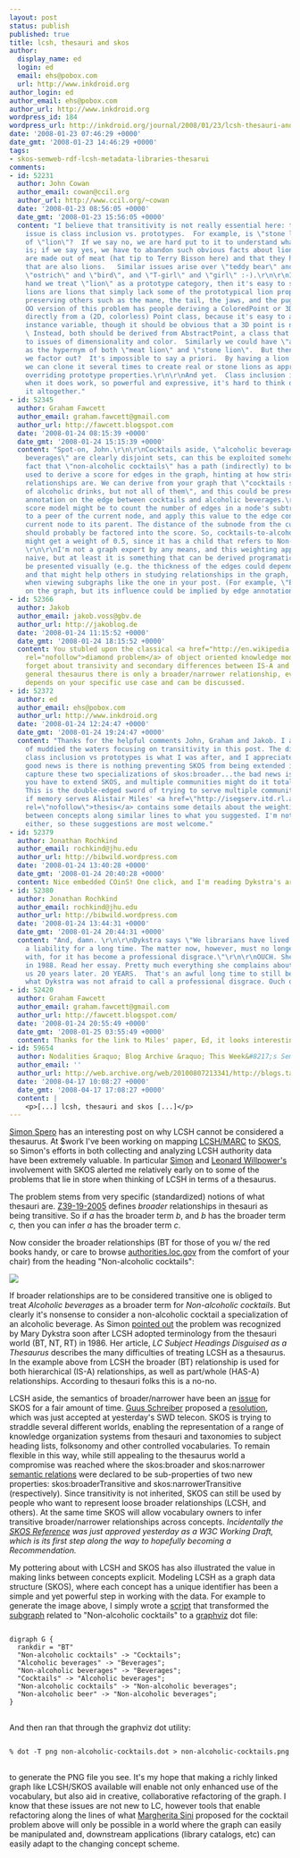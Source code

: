 ```yaml
---
layout: post
status: publish
published: true
title: lcsh, thesauri and skos
author:
  display_name: ed
  login: ed
  email: ehs@pobox.com
  url: http://www.inkdroid.org
author_login: ed
author_email: ehs@pobox.com
author_url: http://www.inkdroid.org
wordpress_id: 184
wordpress_url: http://inkdroid.org/journal/2008/01/23/lcsh-thesauri-and-skos/
date: '2008-01-23 07:46:29 +0000'
date_gmt: '2008-01-23 14:46:29 +0000'
tags:
- skos-semweb-rdf-lcsh-metadata-libraries-thesarui
comments:
- id: 52231
  author: John Cowan
  author_email: cowan@ccil.org
  author_url: http://www.ccil.org/~cowan
  date: '2008-01-23 08:56:05 +0000'
  date_gmt: '2008-01-23 15:56:05 +0000'
  content: "I believe that transitivity is not really essential here: the fundamental
    issue is class inclusion vs. prototypes.  For example, is \"stone lion\" a hyponym
    of \"lion\"?  If we say no, we are hard put to it to understand what the relationship
    is; if we say yes, we have to abandon such obvious facts about lions as that they
    are made out of meat (hat tip to Terry Bisson here) and that they have parents
    that are also lions.   Similar issues arise over \"teddy bear\" and \"bear\",
    \"ostrich\" and \"bird\", and \"T-girl\" and \"girl\" :-).\r\n\r\nIf on the other
    hand we treat \"lion\" as a prototype category, then it's easy to see that stone
    lions are lions that simply lack some of the prototypical lion properties while
    preserving others such as the mane, the tail, the jaws, and the pugnacious expression.\r\n\r\nThe
    OO version of this problem has people deriving a ColoredPoint or 3DPoint class
    directly from a (2D, colorless) Point class, because it's easy to add just one
    instance variable, though it should be obvious that a 3D point is not a 2D point.
    \ Instead, both should be derived from AbstractPoint, a class that is uncommitted
    to issues of dimensionality and color.  Similarly we could have \"abstract lion\"
    as the hypernym of both \"meat lion\" and \"stone lion\".  But then how much do
    we factor out?  It's impossible to say a priori.  By having a lion prototype object,
    we can clone it several times to create real or stone lions as appropriate by
    overriding prototype properties.\r\n\r\nAnd yet.  Class inclusion is so handy
    when it does work, so powerful and expressive, it's hard to think of abandoning
    it altogether."
- id: 52345
  author: Graham Fawcett
  author_email: graham.fawcett@gmail.com
  author_url: http://fawcett.blogspot.com
  date: '2008-01-24 08:15:39 +0000'
  date_gmt: '2008-01-24 15:15:39 +0000'
  content: "Spot-on, John.\r\n\r\nCocktails aside, \"alcoholic beverages\" and \"non-alcoholic
    beverages\" are clearly disjoint sets, can this be exploited somehow?\r\n\r\nThe
    fact that \"non-alcoholic cocktails\" has a path (indirectly) to both might be
    used to derive a score for edges in the graph, hinting at how strict the parental
    relationships are. We can derive from your graph that \"cocktails share many properties
    of alcoholic drinks, but not all of them\", and this could be presented as an
    annotation on the edge between cocktails and alcoholic beverages.\r\n\r\nA simple
    score model might be to count the number of edges in a node's subtree which link
    to a peer of the current node, and apply this value to the edge connecting the
    current node to its parent. The distance of the subnode from the current node
    should probably be factored into the score. So, cocktails-to-alcoholic beverages
    might get a weight of 0.5, since it has a child that refers to Non-alcoholic beverages.
    \r\n\r\nI'm not a graph expert by any means, and this weighting approach may be
    naive, but at least it is something that can be derived programatically, and can
    be presented visually (e.g. the thickness of the edges could depend on their scores),
    and that might help others in studying relationships in the graph, especially
    when viewing subgraphs like the one in your post. (For example, \"Beer\" isn't
    on the graph, but its influence could be implied by edge annotation.)"
- id: 52366
  author: Jakob
  author_email: jakob.voss@gbv.de
  author_url: http://jakoblog.de
  date: '2008-01-24 11:15:52 +0000'
  date_gmt: '2008-01-24 18:15:52 +0000'
  content: You stubled upon the classical <a href="http://en.wikipedia.org/wiki/Diamond_problem"
    rel="nofollow">diamond problem</a> of object oriented knowledge modelling. Just
    forget about transivity and secondary differences between IS-A and HAS-A. In a
    general thesaurus there is only a broader/narrower relationship, everything else
    depends on your specific use case and can be discussed.
- id: 52372
  author: ed
  author_email: ehs@pobox.com
  author_url: http://www.inkdroid.org
  date: '2008-01-24 12:24:47 +0000'
  date_gmt: '2008-01-24 19:24:47 +0000'
  content: "Thanks for the helpful comments John, Graham and Jakob. I agree, I kind
    of muddied the waters focusing on transitivity in this post. The distinction between
    class inclusion vs prototypes is what I was after, and I appreciate the clarification.\r\n\r\nThe
    good news is there is nothing preventing SKOS from being extended in a way to
    capture these two specializations of skos:broader...the bad news is that, well
    you have to extend SKOS, and multiple communities might do it totally differently.
    This is the double-edged sword of trying to serve multiple communities.\r\n\r\nGraham,
    if memory serves Alistair Miles' <a href=\"http://isegserv.itd.rl.ac.uk/retrieval/\"
    rel=\"nofollow\">thesis</a> contains some details about the weighting of links
    between concepts along similar lines to what you suggested. I'm not a graph expert
    either, so these suggestions are most welcome."
- id: 52379
  author: Jonathan Rochkind
  author_email: rochkind@jhu.edu
  author_url: http://bibwild.wordpress.com
  date: '2008-01-24 13:40:28 +0000'
  date_gmt: '2008-01-24 20:40:28 +0000'
  content: Nice embedded COinS! One click, and I'm reading Dykstra's article. SO COOL.
- id: 52380
  author: Jonathan Rochkind
  author_email: rochkind@jhu.edu
  author_url: http://bibwild.wordpress.com
  date: '2008-01-24 13:44:31 +0000'
  date_gmt: '2008-01-24 20:44:31 +0000'
  content: "And, damn. \r\n\r\nDykstra says \"We librarians have lived with LCSH as
    a liability for a long time. The matter now, however, must no longer be lived
    with, for it has become a professional disgrace.\"\r\n\r\nOUCH. She said that
    in 1988. Read her essay. Pretty much everything she complains about is still with
    us 20 years later. 20 YEARS.  That's an awful long time to still be living with
    what Dykstra was not afraid to call a professional disgrace. Ouch ouch ouch."
- id: 52420
  author: Graham Fawcett
  author_email: graham.fawcett@gmail.com
  author_url: http://fawcett.blogspot.com/
  date: '2008-01-24 20:55:49 +0000'
  date_gmt: '2008-01-25 03:55:49 +0000'
  content: Thanks for the link to Miles' paper, Ed, it looks interesting.
- id: 59654
  author: Nodalities &raquo; Blog Archive &raquo; This Week&#8217;s Semantic Web
  author_email: ''
  author_url: http://web.archive.org/web/20100807213341/http://blogs.talis.com:80/nodalities/2008/02/this_weeks_semantic_web_29.php
  date: '2008-04-17 10:08:27 +0000'
  date_gmt: '2008-04-17 17:08:27 +0000'
  content: |
    <p>[...] lcsh, thesauri and skos [...]</p>
---
```


<p><a href="http://www.ibiblio.org/fred2.0/wordpress/?p=20">Simon Spero</a> has an interesting post on why LCSH cannot be considered a thesaurus. At $work I've been working on mapping <a href="http://www.loc.gov/marc/authority/">LCSH/MARC</a> to <a href="http://www.w3.org/2004/02/skos/">SKOS</a>, so Simon's efforts in both collecting and analyzing LCSH authority data have been extremely valuable. In particular <a href="http://lists.w3.org/Archives/Public/public-swd-wg/2007Dec/0076.html">Simon</a> and <a href="http://lists.w3.org/Archives/Public/public-swd-wg/2007Dec/0081.html">Leonard Willpower's</a> involvement with SKOS alerted me relatively early on to some of the problems that lie in store when thinking of LCSH in terms of a thesaurus.</p>
<p>The problem stems from very specific (standardized) notions of what thesauri are. <a href="http://www.niso.org/standards/resources/Z39-19-2005.pdf">Z39-19-2005</a> defines <em>broader</em> relationships in thesauri as being transitive. So if <em>a</em> has the broader term <em>b</em>, and <em>b</em> has the broader term <em>c,</em> then you can infer <em>a</em> has the broader term <em>c</em>.</p>
<p>Now consider the broader relationships (BT for those of you w/ the red books handy, or care to browse <a href="http://authorities.loc.gov">authorities.loc.gov</a> from the comfort of your chair) from the heading "Non-alcoholic cocktails":</p>
<p><img src="/images/non-alcoholic-cocktails.png" /></p>
<p>If broader relationships are to be considered transitive one is obliged to treat <em>Alcoholic beverages</em> as a broader term for <em>Non-alcoholic cocktails</em>. But clearly it's nonsense to consider a non-alcoholic cocktail a specialization of an alcoholic beverage. As Simon <a href="http://lists.w3.org/Archives/Public/public-swd-wg/2007Dec/0078.html">pointed out</a> the problem was recognized by Mary Dykstra soon after LCSH adopted terminology from the thesauri world (BT, NT, RT) in 1986. Her article, <em><span class="Z3988" title="ctx_ver=Z39.88-2004&amp;rft_val_fmt=info%3Aofi%2Ffmt%3Akev%3Amtx%3Ajournal&amp;rfr_id=info%3Asid%2Focoins.info%3Agenerator&amp;rft.genre=article&amp;rft.atitle=LC+Subject+Headings+Disguised+as+a+Thesaurus&amp;rft.title=Library+Journal&amp;rft.stitle=Library+Journal&amp;rft.issn=0363-0277&amp;rft.date=1988&amp;rft.volume=113&amp;rft.issue=4&amp;rft.spage=42&amp;rft.epage=46&amp;rft.aulast=Dykstra&amp;rft.aufirst=Mary&amp;rft.au=Mary+Dykstra">LC Subject Headings Disguised as a Thesaurus</span></em> describes the many difficulties of treating LCSH as a thesaurus. In the example above from LCSH the broader (BT) relationship is used for both hierarchical (IS-A) relationships, as well as part/whole (HAS-A) relationships. According to thesauri folks this is a no-no.</p>
<p>LCSH aside, the semantics of broader/narrower have been an <a href="http://www.w3.org/2006/07/SWD/track/issues/44">issue</a> for SKOS for a fair amount of time. <a href="http://www.cs.vu.nl/~guus/">Guus Schreiber</a> proposed a <a href="http://lists.w3.org/Archives/Public/public-swd-wg/2008Jan/0090.html">resolution</a>, which was just accepted at yesterday's SWD telecon. SKOS is trying to straddle several different worlds, enabling the representation of a range of knowledge organization systems from thesauri and taxonomies to subject heading lists, folksonomy and other controlled vocabularies. To remain flexible in this way, while still appealing to the thesaurus world a compromise was reached where the skos:broader and skos:narrower <a href="http://www.w3.org/2006/07/SWD/SKOS/reference/20080118#L1930">semantic relations</a> were declared to be sub-properties of two new properties: skos:broaderTransitive and skos:narrowerTransitive (respectively). Since transitivity is not inherited, SKOS can still be used by people who want to represent loose broader relationships (LCSH, and others). At the same time SKOS will allow vocabulary owners to infer transitive broader/narrower relationships across concepts. <em>Incidentally the <a href="http://www.w3.org/2006/07/SWD/SKOS/reference">SKOS Reference</a> was just approved yesterday as a W3C Working Draft, which is its first step along the way to hopefully becoming a Recommendation.</em></p>
<p>My pottering about with LCSH and SKOS has also illustrated the value in making links between concepts explicit. Modeling LCSH as a graph data structure (SKOS), where each concept has a unique identifier has been a simple and yet powerful step in working with the data. For example to generate the image above, I simply wrote a <a href="http://web.archive.org/web/20081011194200/http://inkdroid.org/svn/lcsh-skos/trunk/skos2dot">script</a> that transformed the <a href="http://inkdroid.org/data/non-alcoholic-cocktails.n3">subgraph</a> related to "Non-alcoholic cocktails" to a <a href="http://www.graphviz.org/">graphviz</a> dot file:</p>
<pre><code>
digraph G {
  rankdir = "BT"
  "Non-alcoholic cocktails" -> "Cocktails";
  "Alcoholic beverages" -> "Beverages";
  "Non-alcoholic beverages" -> "Beverages";
  "Cocktails" -> "Alcoholic beverages";
  "Non-alcoholic cocktails" -> "Non-alcoholic beverages";
  "Non-alcoholic beer" -> "Non-alcoholic beverages";
}
</code>
</pre>
<p>And then ran that through the graphviz dot utility:</p>
<pre>
<code>
% dot -T png non-alcoholic-cocktails.dot > non-alcoholic-cocktails.png
</code>
</pre>
<p>to generate the PNG file you see. It's my hope that making a richly linked graph like LCSH/SKOS available will enable not only enhanced use of the vocabulary, but also aid in creative, collaborative refactoring of the graph. I know that these issues are not new to LC, however tools that enable refactoring along the lines of what <a href="http://lists.w3.org/Archives/Public/public-swd-wg/2007Dec/0085.html">Margherita Sini</a> proposed for the cocktail problem above will only be possible in a world where the graph can easily be manipulated and, downstream applications (library catalogs, etc) can easily adapt to the changing concept scheme.</p>
